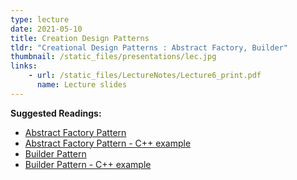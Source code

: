 ```yaml
---
type: lecture
date: 2021-05-10
title: Creation Design Patterns
tldr: "Creational Design Patterns : Abstract Factory, Builder"
thumbnail: /static_files/presentations/lec.jpg
links: 
    - url: /static_files/LectureNotes/Lecture6_print.pdf
      name: Lecture slides
---
```

**Suggested Readings:**
- [Abstract Factory Pattern](https://refactoring.guru/design-patterns/abstract-factory)
- [Abstract Factory Pattern - C++ example](https://refactoring.guru/design-patterns/abstract-factory/cpp/examplep)
- [Builder Pattern](https://refactoring.guru/design-patterns/builder)
- [Builder Pattern  - C++ example](https://refactoring.guru/design-patterns/builder/cpp/example#example-0)